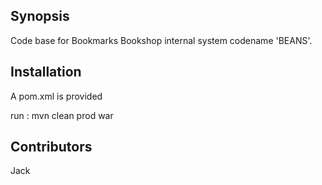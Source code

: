 ## Synopsis

Code base for Bookmarks Bookshop internal system codename 'BEANS'. 

## Installation

A pom.xml is provided

run :
mvn clean prod war


## Contributors

Jack
